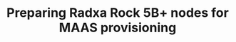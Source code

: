 ---
title: Preparing Radxa Rock 5B+ nodes for MAAS provisioning
permalink: /docs/radxa-prep/
description:
last_modified_at: "28-05-2025"
---